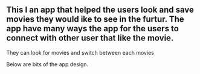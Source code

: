 ## This I an app that helped the users look and save movies they would ike to see in the furtur. The app have many ways the app for the users to connect with other user that like the movie.

They can look for movies and switch between each movies 

Below are bits of the app design. 
